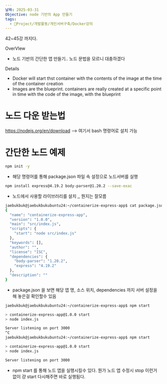 ```yaml
---
날짜: 2025-03-31
Objective: node 기반의 App 만들기
tags:
  - 🐲Project/개발활동/개인서버구축/Docker강의
---
```

42~45강 까지다.

OverVIew 

 - 노드 기반의 간단한 앱 만들기.. 노드 문법을 모르니 대충하겠다

Details 

- Docker will start thst container with the contents of the image at the time of the container creation
- Images are the blueprint. containers are really created at a specific point in time with the code of the image, with the blueprint

# 노드 다운 받는법

https://nodejs.org/en/download
--> 여기서 bash 명령어로 설치 가능

# 간단한 노드 예제

```bash
npm init -y
```
- 해당 명령어를 통해 package.json 파일 속 설정으로 노드서버를 실행

```bash
npm install express@4.19.2 body-parser@1.20.2 --save-exac
```
- 노드에서 사용할 라이브러리를 설치 ,, 뭔지는 잘모름

```bash
jaebukbuk@jaebukbukubuntu24:~/containerize-express-app$ cat package.json
{
  "name": "containerize-express-app",
  "version": "1.0.0",
  "main": "src/index.js",
  "scripts": {
    "start": "node src/index.js"
  },
  "keywords": [],
  "author": "",
  "license": "ISC",
  "dependencies": {
    "body-parser": "1.20.2",
    "express": "4.19.2"
  },
  "description": ""
}
```
- package.json 을 보면 해당 앱 명, 소스 위치, dependencies 까지 서버 설정을 해 놓은걸 확인할수 있음

```bash
jaebukbuk@jaebukbukubuntu24:~/containerize-express-app$ npm start

> containerize-express-app@1.0.0 start
> node index.js

Server listening on port 3000
^C
jaebukbuk@jaebukbukubuntu24:~/containerize-express-app$ npm start

> containerize-express-app@1.0.0 start
> node index.js

Server listening on port 3000

```
- npm start 를 통해 노드 앱을 실행시킬수 있다. 뭔가 노드 앱 수정시 stop 이런거 없이 걍 start 다시해주면 바로 실행됨다.